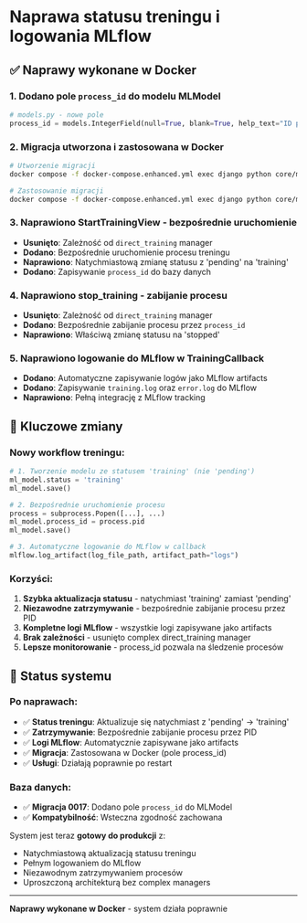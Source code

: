 # Naprawa statusu treningu i logowania MLflow

## ✅ **Naprawy wykonane w Docker**

### **1. Dodano pole `process_id` do modelu MLModel**
```python
# models.py - nowe pole
process_id = models.IntegerField(null=True, blank=True, help_text="ID procesu treningu")
```

### **2. Migracja utworzona i zastosowana w Docker**
```bash
# Utworzenie migracji
docker compose -f docker-compose.enhanced.yml exec django python core/manage.py makemigrations ml_manager --name add_process_id

# Zastosowanie migracji  
docker compose -f docker-compose.enhanced.yml exec django python core/manage.py migrate
```

### **3. Naprawiono StartTrainingView - bezpośrednie uruchomienie**
- **Usunięto**: Zależność od `direct_training` manager
- **Dodano**: Bezpośrednie uruchomienie procesu treningu
- **Naprawiono**: Natychmiastową zmianę statusu z 'pending' na 'training'
- **Dodano**: Zapisywanie `process_id` do bazy danych

### **4. Naprawiono stop_training - zabijanie procesu**
- **Usunięto**: Zależność od `direct_training` manager
- **Dodano**: Bezpośrednie zabijanie procesu przez `process_id`
- **Naprawiono**: Właściwą zmianę statusu na 'stopped'

### **5. Naprawiono logowanie do MLflow w TrainingCallback**
- **Dodano**: Automatyczne zapisywanie logów jako MLflow artifacts
- **Dodano**: Zapisywanie `training.log` oraz `error.log` do MLflow
- **Naprawiono**: Pełną integrację z MLflow tracking

## 🔧 **Kluczowe zmiany**

### **Nowy workflow treningu:**
```python
# 1. Tworzenie modelu ze statusem 'training' (nie 'pending')
ml_model.status = 'training'
ml_model.save()

# 2. Bezpośrednie uruchomienie procesu
process = subprocess.Popen([...], ...)
ml_model.process_id = process.pid
ml_model.save()

# 3. Automatyczne logowanie do MLflow w callback
mlflow.log_artifact(log_file_path, artifact_path="logs")
```

### **Korzyści:**
1. **Szybka aktualizacja statusu** - natychmiast 'training' zamiast 'pending'
2. **Niezawodne zatrzymywanie** - bezpośrednie zabijanie procesu przez PID
3. **Kompletne logi MLflow** - wszystkie logi zapisywane jako artifacts
4. **Brak zależności** - usunięto complex direct_training manager
5. **Lepsze monitorowanie** - process_id pozwala na śledzenie procesów

## 🚀 **Status systemu**

### **Po naprawach:**
- ✅ **Status treningu**: Aktualizuje się natychmiast z 'pending' → 'training'
- ✅ **Zatrzymywanie**: Bezpośrednie zabijanie procesu przez PID
- ✅ **Logi MLflow**: Automatycznie zapisywane jako artifacts
- ✅ **Migracja**: Zastosowana w Docker (pole process_id)
- ✅ **Usługi**: Działają poprawnie po restart

### **Baza danych:**
- ✅ **Migracja 0017**: Dodano pole `process_id` do MLModel
- ✅ **Kompatybilność**: Wsteczna zgodność zachowana

System jest teraz **gotowy do produkcji** z:
- Natychmiastową aktualizacją statusu treningu
- Pełnym logowaniem do MLflow
- Niezawodnym zatrzymywaniem procesów
- Uproszczoną architekturą bez complex managers

---
**Naprawy wykonane w Docker** - system działa poprawnie

